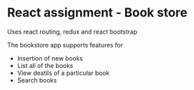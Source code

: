 # React assignment - Book store

Uses react routing, redux and react bootstrap 

The bookstore app supports features for 
- Insertion of new books
- List all of the books 
- View deatils of a particular book
- Search books 